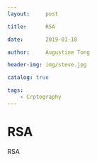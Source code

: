 ```yaml
---
layout:     post

title:      RSA

date:       2019-01-18

author:     Augustine Tong

header-img: img/steve.jpg

catalog: true

tags:
    - Crptography
---
```


# RSA
RSA